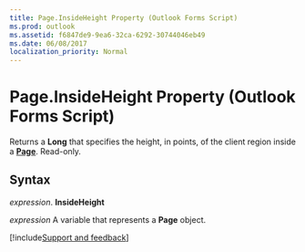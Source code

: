 ```yaml
---
title: Page.InsideHeight Property (Outlook Forms Script)
ms.prod: outlook
ms.assetid: f6847de9-9ea6-32ca-6292-30744046eb49
ms.date: 06/08/2017
localization_priority: Normal
---
```



# Page.InsideHeight Property (Outlook Forms Script)

Returns a  **Long** that specifies the height, in points, of the client region inside a **[Page](Outlook.page.md)**. Read-only.


## Syntax

_expression_. **InsideHeight**

_expression_ A variable that represents a  **Page** object.

[!include[Support and feedback](~/includes/feedback-boilerplate.md)]